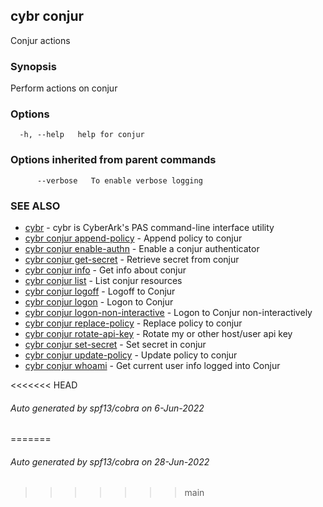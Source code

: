 ## cybr conjur

Conjur actions

### Synopsis

Perform actions on conjur

### Options

```
  -h, --help   help for conjur
```

### Options inherited from parent commands

```
      --verbose   To enable verbose logging
```

### SEE ALSO

* [cybr](cybr.md)	 - cybr is CyberArk's PAS command-line interface utility
* [cybr conjur append-policy](cybr_conjur_append-policy.md)	 - Append policy to conjur
* [cybr conjur enable-authn](cybr_conjur_enable-authn.md)	 - Enable a conjur authenticator
* [cybr conjur get-secret](cybr_conjur_get-secret.md)	 - Retrieve secret from conjur
* [cybr conjur info](cybr_conjur_info.md)	 - Get info about conjur
* [cybr conjur list](cybr_conjur_list.md)	 - List conjur resources
* [cybr conjur logoff](cybr_conjur_logoff.md)	 - Logoff to Conjur
* [cybr conjur logon](cybr_conjur_logon.md)	 - Logon to Conjur
* [cybr conjur logon-non-interactive](cybr_conjur_logon-non-interactive.md)	 - Logon to Conjur non-interactively
* [cybr conjur replace-policy](cybr_conjur_replace-policy.md)	 - Replace policy to conjur
* [cybr conjur rotate-api-key](cybr_conjur_rotate-api-key.md)	 - Rotate my or other host/user api key
* [cybr conjur set-secret](cybr_conjur_set-secret.md)	 - Set secret in conjur
* [cybr conjur update-policy](cybr_conjur_update-policy.md)	 - Update policy to conjur
* [cybr conjur whoami](cybr_conjur_whoami.md)	 - Get current user info logged into Conjur

<<<<<<< HEAD
###### Auto generated by spf13/cobra on 6-Jun-2022
=======
###### Auto generated by spf13/cobra on 28-Jun-2022
>>>>>>> main

